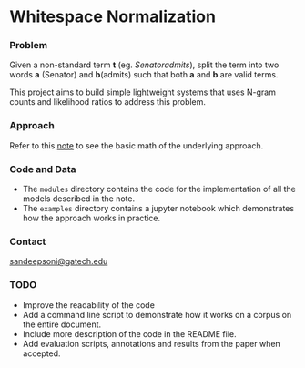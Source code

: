 # Whitespace Normalization

### Problem

Given a non-standard term **t** (eg. _Senatoradmits_), split the term into two words **a** (Senator) and **b**(admits) such that both **a** and **b** are valid terms. 

This project aims to build simple lightweight systems that uses N-gram counts and likelihood ratios to address this problem.

### Approach
Refer to this [note](http://markdownnotes.com/app/#/?note=20819) to see the basic math of the underlying approach.

### Code and Data

- The `modules` directory contains the code for the implementation of all the models described in the note.
- The `examples` directory contains a jupyter notebook which demonstrates how the approach works in practice.

### Contact
sandeepsoni@gatech.edu

### TODO
- Improve the readability of the code
- Add a command line script to demonstrate how it works on a corpus on the entire document.
- Include more description of the code in the README file.
- Add evaluation scripts, annotations and results from the paper when accepted.
